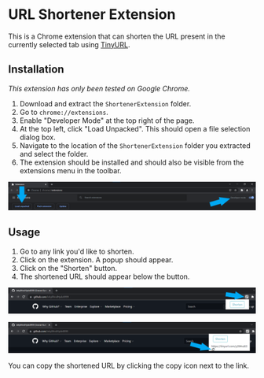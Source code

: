 # URL Shortener Extension

This is a Chrome extension that can shorten the URL present in the currently selected tab using [TinyURL](https://tinyurl.com/app).

## Installation

_This extension has only been tested on Google Chrome._

1. Download and extract the `ShortenerExtension` folder.
2. Go to `chrome://extensions`.
3. Enable "Developer Mode" at the top right of the page.
4. At the top left, click "Load Unpacked". This should open a file selection dialog box.
5. Navigate to the location of the `ShortenerExtension` folder you extracted and select the folder.
6. The extension should be installed and should also be visible from the extensions menu in the toolbar.

![installation](readme-assets/installation.png)

## Usage
1. Go to any link you'd like to shorten.
2. Click on the extension. A popup should appear.
3. Click on the "Shorten" button.
4. The shortened URL should appear below the button.

![usage](readme-assets/usage1.png)

![usage](readme-assets/usage3.png)

You can copy the shortened URL by clicking the copy icon next to the link.
